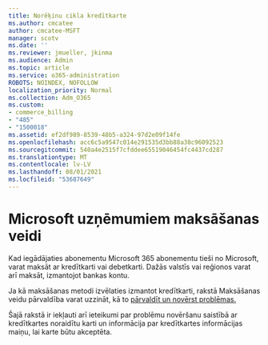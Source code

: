 ```yaml
---
title: Norēķinu cikla kredītkarte
ms.author: cmcatee
author: cmcatee-MSFT
manager: scotv
ms.date: ''
ms.reviewer: jmueller, jkinma
ms.audience: Admin
ms.topic: article
ms.service: o365-administration
ROBOTS: NOINDEX, NOFOLLOW
localization_priority: Normal
ms.collection: Adm_O365
ms.custom:
- commerce_billing
- "485"
- "1500018"
ms.assetid: ef2df989-8539-48b5-a324-97d2e09f14fe
ms.openlocfilehash: acc6c5a9547c014e291535d3bb88a38c96092523
ms.sourcegitcommit: 540a4e2515f7cfddee65519046454fc4437cd287
ms.translationtype: MT
ms.contentlocale: lv-LV
ms.lasthandoff: 08/01/2021
ms.locfileid: "53687649"
---
```

# <a name="payment-methods-for-microsoft-for-business"></a>Microsoft uzņēmumiem maksāšanas veidi

Kad iegādājaties abonementu Microsoft 365 abonementu tieši no Microsoft, varat maksāt ar kredītkarti vai debetkarti. Dažās valstīs vai reģionos varat arī maksāt, izmantojot bankas kontu.
  
Ja kā maksāšanas metodi izvēlaties izmantot kredītkarti, rakstā Maksāšanas veidu pārvaldība varat uzzināt, kā to [pārvaldīt un novērst problēmas.](/microsoft-365/commerce/billing-and-payments/manage-payment-methods)
  
Šajā rakstā ir iekļauti arī ieteikumi par problēmu novēršanu saistībā ar kredītkartes noraidītu karti un informācija par kredītkartes informācijas maiņu, lai karte būtu akceptēta.
